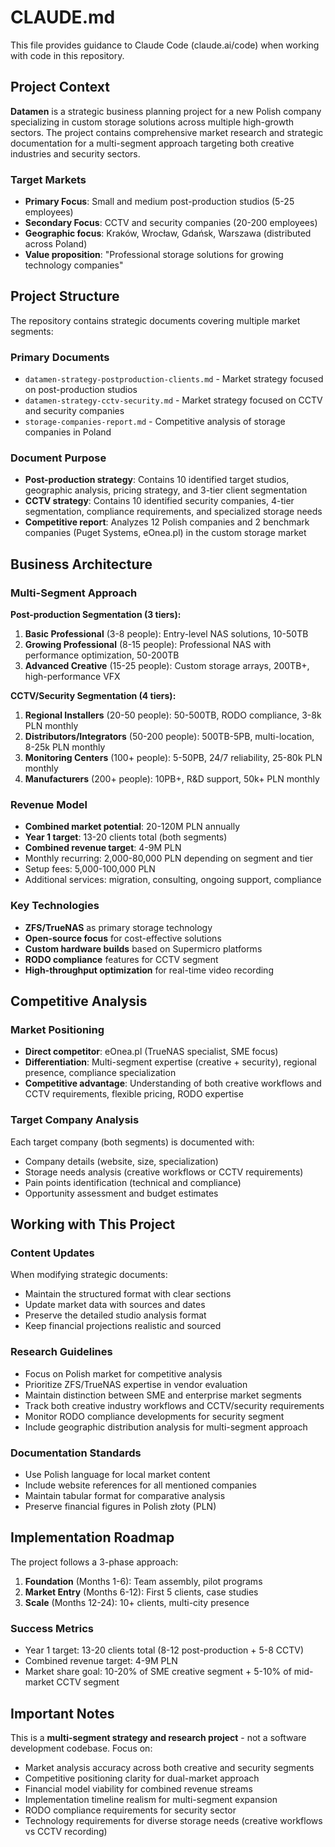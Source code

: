 # CLAUDE.md

This file provides guidance to Claude Code (claude.ai/code) when working with code in this repository.

## Project Context

**Datamen** is a strategic business planning project for a new Polish company specializing in custom storage solutions across multiple high-growth sectors. The project contains comprehensive market research and strategic documentation for a multi-segment approach targeting both creative industries and security sectors.

### Target Markets
- **Primary Focus**: Small and medium post-production studios (5-25 employees)
- **Secondary Focus**: CCTV and security companies (20-200 employees)
- **Geographic focus**: Kraków, Wrocław, Gdańsk, Warszawa (distributed across Poland)
- **Value proposition**: "Professional storage solutions for growing technology companies"

## Project Structure

The repository contains strategic documents covering multiple market segments:

### Primary Documents
- `datamen-strategy-postproduction-clients.md` - Market strategy focused on post-production studios
- `datamen-strategy-cctv-security.md` - Market strategy focused on CCTV and security companies
- `storage-companies-report.md` - Competitive analysis of storage companies in Poland

### Document Purpose
- **Post-production strategy**: Contains 10 identified target studios, geographic analysis, pricing strategy, and 3-tier client segmentation
- **CCTV strategy**: Contains 10 identified security companies, 4-tier segmentation, compliance requirements, and specialized storage needs
- **Competitive report**: Analyzes 12 Polish companies and 2 benchmark companies (Puget Systems, eOnea.pl) in the custom storage market

## Business Architecture

### Multi-Segment Approach

**Post-production Segmentation (3 tiers):**
1. **Basic Professional** (3-8 people): Entry-level NAS solutions, 10-50TB
2. **Growing Professional** (8-15 people): Professional NAS with performance optimization, 50-200TB  
3. **Advanced Creative** (15-25 people): Custom storage arrays, 200TB+, high-performance VFX

**CCTV/Security Segmentation (4 tiers):**
1. **Regional Installers** (20-50 people): 50-500TB, RODO compliance, 3-8k PLN monthly
2. **Distributors/Integrators** (50-200 people): 500TB-5PB, multi-location, 8-25k PLN monthly
3. **Monitoring Centers** (100+ people): 5-50PB, 24/7 reliability, 25-80k PLN monthly
4. **Manufacturers** (200+ people): 10PB+, R&D support, 50k+ PLN monthly

### Revenue Model
- **Combined market potential**: 20-120M PLN annually
- **Year 1 target**: 13-20 clients total (both segments)
- **Combined revenue target**: 4-9M PLN
- Monthly recurring: 2,000-80,000 PLN depending on segment and tier
- Setup fees: 5,000-100,000 PLN
- Additional services: migration, consulting, ongoing support, compliance

### Key Technologies
- **ZFS/TrueNAS** as primary storage technology
- **Open-source focus** for cost-effective solutions
- **Custom hardware builds** based on Supermicro platforms
- **RODO compliance** features for CCTV segment
- **High-throughput optimization** for real-time video recording

## Competitive Analysis

### Market Positioning
- **Direct competitor**: eOnea.pl (TrueNAS specialist, SME focus)
- **Differentiation**: Multi-segment expertise (creative + security), regional presence, compliance specialization
- **Competitive advantage**: Understanding of both creative workflows and CCTV requirements, flexible pricing, RODO expertise

### Target Company Analysis
Each target company (both segments) is documented with:
- Company details (website, size, specialization)
- Storage needs analysis (creative workflows or CCTV requirements)
- Pain points identification (technical and compliance)
- Opportunity assessment and budget estimates

## Working with This Project

### Content Updates
When modifying strategic documents:
- Maintain the structured format with clear sections
- Update market data with sources and dates
- Preserve the detailed studio analysis format
- Keep financial projections realistic and sourced

### Research Guidelines
- Focus on Polish market for competitive analysis
- Prioritize ZFS/TrueNAS expertise in vendor evaluation
- Maintain distinction between SME and enterprise market segments
- Track both creative industry workflows and CCTV/security requirements
- Monitor RODO compliance developments for security segment
- Include geographic distribution analysis for multi-segment approach

### Documentation Standards
- Use Polish language for local market content
- Include website references for all mentioned companies
- Maintain tabular format for comparative analysis
- Preserve financial figures in Polish złoty (PLN)

## Implementation Roadmap

The project follows a 3-phase approach:
1. **Foundation** (Months 1-6): Team assembly, pilot programs
2. **Market Entry** (Months 6-12): First 5 clients, case studies
3. **Scale** (Months 12-24): 10+ clients, multi-city presence

### Success Metrics
- Year 1 target: 13-20 clients total (8-12 post-production + 5-8 CCTV)
- Combined revenue target: 4-9M PLN
- Market share goal: 10-20% of SME creative segment + 5-10% of mid-market CCTV segment

## Important Notes

This is a **multi-segment strategy and research project** - not a software development codebase. Focus on:
- Market analysis accuracy across both creative and security segments
- Competitive positioning clarity for dual-market approach
- Financial model viability for combined revenue streams
- Implementation timeline realism for multi-segment expansion
- RODO compliance requirements for security sector
- Technology requirements for diverse storage needs (creative workflows vs CCTV recording)